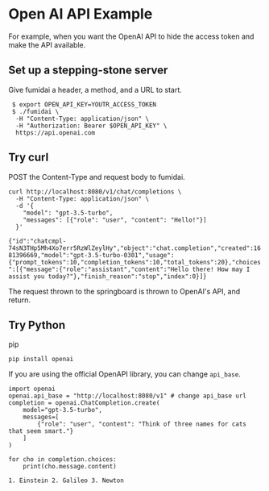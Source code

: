 
# Open AI API Example

For example, when you want the OpenAI API to hide the access token and make the API available.

## Set up a stepping-stone server

Give fumidai a header, a method, and a URL to start.

```
 $ export OPEN_API_KEY=YOUTR_ACCESS_TOKEN
 $ ./fumidai \
  -H "Content-Type: application/json" \
  -H "Authorization: Bearer $OPEN_API_KEY" \
  https://api.openai.com
```

## Try curl

POST the Content-Type and request body to fumidai.

```
curl http://localhost:8080/v1/chat/completions \
  -H "Content-Type: application/json" \
  -d '{
    "model": "gpt-3.5-turbo",
    "messages": [{"role": "user", "content": "Hello!"}]
  }'
```

`{"id":"chatcmpl-74sN3THp5Mh4Xo7err5RzWlZeylHy","object":"chat.completion","created":1681396669,"model":"gpt-3.5-turbo-0301","usage":{"prompt_tokens":10,"completion_tokens":10,"total_tokens":20},"choices":[{"message":{"role":"assistant","content":"Hello there! How may I assist you today?"},"finish_reason":"stop","index":0}]}`

The request thrown to the springboard is thrown to OpenAI's API, and return.

## Try Python

pip

```
pip install openai
```

If you are using the official OpenAPI library, you can change `api_base`.

```
import openai
openai.api_base = "http://localhost:8080/v1" # change api_base url
completion = openai.ChatCompletion.create(
    model="gpt-3.5-turbo",
    messages=[
        {"role": "user", "content": "Think of three names for cats that seem smart."}
    ]
)

for cho in completion.choices:
    print(cho.message.content)

```

`1. Einstein
2. Galileo
3. Newton`